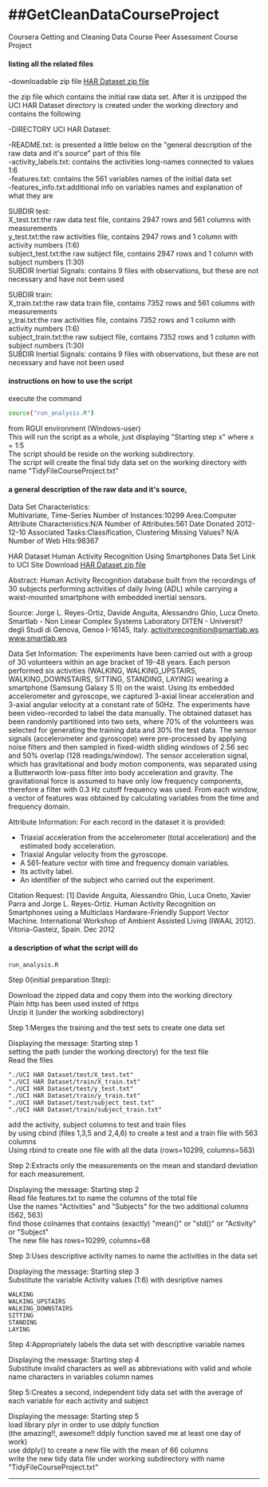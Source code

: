 ##GetCleanDataCourseProject
===========================================================================

Coursera Getting and Cleaning Data Course Peer Assessment Course Project

####    listing all the related files  

-downloadable zip file
[HAR Dataset zip file]
  
the zip file which contains the initial raw data set. After it is unzipped the UCI HAR Dataset directory is created under the working directory and contains the following

-DIRECTORY UCI HAR Dataset: 

-README.txt: is presented a little below on the "general description of the raw data and it's source" part of this file  
-activity_labels.txt: contains the activities long-names connected to values 1:6  
-features.txt: contains the 561 variables names of the initial data set  
-features_info.txt:additional info on variables names and explanation of what they are  

SUBDIR test:  
X_test.txt:the raw data test file, contains 2947 rows and 561 columns with measurements  
y_test.txt:the raw activities file, contains 2947 rows and 1 column with activity numbers (1:6)  
subject_test.txt:the raw subject file, contains 2947 rows and 1 column with subject numbers (1:30)  
SUBDIR Inertial Signals: 
contains 9 files with observations, but these are not necessary and have not been used 

SUBDIR train:  
X_train.txt:the raw data train file, contains 7352 rows and 561 columns with measurements  
y_trai.txt:the raw activities file, contains 7352 rows and 1 column with activity numbers (1:6)  
subject_train.txt:the raw subject file, contains 7352 rows and 1 column with subject numbers (1:30)  
SUBDIR Inertial Signals: contains 9 files with observations, but these are not necessary and have not been used

####    instructions on how to use the script
execute the command 
```sh
source("run_analysis.R")
```
from RGUI environment (Windows-user)  
This will run the script as a whole, just displaying "Starting step x" where x = 1:5  
The script should be reside on the working subdirectory.  
The script will create the final tidy data set on the working directory with name "TidyFileCourseProject.txt" 

####    a general description of the raw data and it's source, 
Data Set Characteristics:  
Multivariate, Time-Series
Number of Instances:10299
Area:Computer
Attribute Characteristics:N/A
Number of Attributes:561
Date Donated 2012-12-10
Associated Tasks:Classification, Clustering
Missing Values? N/A
Number of Web Hits:98367


HAR Dataset
Human Activity Recognition Using Smartphones Data Set 
Link to UCI Site Download
[HAR Dataset zip file]


Abstract: 
Human Activity Recognition database built from the recordings of 30 subjects performing activities of daily living (ADL) 
while carrying a waist-mounted smartphone with embedded inertial sensors.

Source:
Jorge L. Reyes-Ortiz, Davide Anguita, Alessandro Ghio, Luca Oneto. 
Smartlab - Non Linear Complex Systems Laboratory 
DITEN - Universit? degli Studi di Genova, Genoa I-16145, Italy. 
activityrecognition@smartlab.ws 
www.smartlab.ws 

Data Set Information:
The experiments have been carried out with a group of 30 volunteers within an age bracket of 19-48 years. Each person performed six activities (WALKING, WALKING_UPSTAIRS, WALKING_DOWNSTAIRS, SITTING, STANDING, LAYING) wearing a smartphone (Samsung Galaxy S II) on the waist. Using its embedded accelerometer and gyroscope, we captured 3-axial linear acceleration and 3-axial angular velocity at a constant rate of 50Hz. The experiments have been video-recorded to label the data manually. The obtained dataset has been randomly partitioned into two sets, where 70% of the volunteers was selected for generating the training data and 30% the test data. 
The sensor signals (accelerometer and gyroscope) were pre-processed by applying noise filters and then sampled in fixed-width sliding windows of 2.56 sec and 50% overlap (128 readings/window). The sensor acceleration signal, which has gravitational and body motion components, was separated using a Butterworth low-pass filter into body acceleration and gravity. The gravitational force is assumed to have only low frequency components, therefore a filter with 0.3 Hz cutoff frequency was used. From each window, a vector of features was obtained by calculating variables from the time and frequency domain. 

Attribute Information:
For each record in the dataset it is provided: 
- Triaxial acceleration from the accelerometer (total acceleration) and the estimated body acceleration. 
- Triaxial Angular velocity from the gyroscope. 
- A 561-feature vector with time and frequency domain variables. 
- Its activity label. 
- An identifier of the subject who carried out the experiment.

Citation Request:
[1] Davide Anguita, Alessandro Ghio, Luca Oneto, Xavier Parra and Jorge L. Reyes-Ortiz. Human Activity Recognition on Smartphones using a Multiclass Hardware-Friendly Support Vector Machine. International Workshop of Ambient Assisted Living (IWAAL 2012). Vitoria-Gasteiz, Spain. Dec 2012

####    a description of what the script will do

    run_analysis.R  
Step 0(initial preparation Step):   

Download the zipped data and copy them into the working directory  
Plain http has been used insted of https  
Unzip it (under the working subdirectory)

Step 1:Merges the training and the test sets to create one data set  

Displaying the message: Starting step 1  
setting the path (under the working directory) for the test file  
Read the files

    "./UCI HAR Dataset/test/X_test.txt"
    "./UCI HAR Dataset/train/X_train.txt"
    "./UCI HAR Dataset/test/y_test.txt"
    "./UCI HAR Dataset/train/y_train.txt"
    "./UCI HAR Dataset/test/subject_test.txt"
    "./UCI HAR Dataset/train/subject_train.txt"
add the activity, subject columns to test and train files   
by using cbind (files 1,3,5 and 2,4,6) to create a test and a train file with 563 columns  
Using rbind to create one file with all the data (rows=10299, columns=563)  

Step 2:Extracts only the measurements on the mean and standard deviation for each measurement. 

Displaying the message: Starting step 2  
Read file features.txt to name the columns of the total file  
Use the names "Activities" and "Subjects" for the two additional columns (562, 563)  
find those colnames that contains (exactly) "mean()" or "std()" or "Activity" or "Subject"  
The new file has rows=10299, columns=68  

Step 3:Uses descriptive activity names to name the activities in the data set

Displaying the message: Starting step 3  
Substitute the variable Activity values (1:6) with desriptive names

    WALKING
    WALKING_UPSTAIRS
    WALKING_DOWNSTAIRS
    SITTING
    STANDING
    LAYING
    
Step 4:Appropriately labels the data set with descriptive variable names

Displaying the message: Starting step 4  
Substitute invalid characters as well as abbreviations with valid and whole name characters in variables column names  

Step 5:Creates a second, independent tidy data set with the average of each variable for each activity and subject

Displaying the message: Starting step 5  
load library plyr in order to use ddply function  
(the amazing!!, awesome!! ddply function saved me at least one day of work)  
use ddply() to create a new file with the mean of 66 columns  
write the new tidy data file under working subdirectory with name "TidyFileCourseProject.txt"  

------------------------
[HAR Dataset zip file]:http://d396qusza40orc.cloudfront.net/getdata%2Fprojectfiles%2FUCI%20HAR%20Dataset.zip

